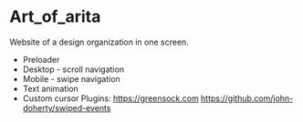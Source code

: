 # Art_of_arita
Website of a design organization in one screen.
- Preloader
- Desktop - scroll navigation
- Mobile - swipe navigation
- Text animation
- Custom cursor
Plugins:
https://greensock.com
https://github.com/john-doherty/swiped-events
